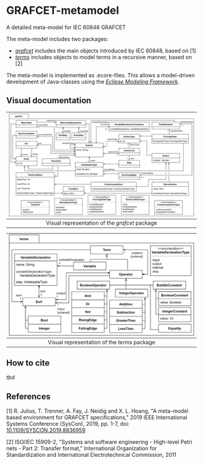 # GRAFCET-metamodel
A detailed meta-model for IEC 60848 GRAFCET

The meta-model includes two packages:
* [*grafcet*](./model/grafcet.ecore) includes the main objects introduced by IEC 60848, based on [1]
* [*terms*](./model/terms.ecore) includes objects to model terms in a recursive manner, based on [2]

The meta-model is implemented as .ecore-files. This allows a model-driven development of Java-classes using the [*Eclipse Modeling Framework*](https://www.eclipse.org/modeling/emf/).

## Visual documentation
| <img src="./docs/images/grafcet-package.png"/>| 
|:--:|
| Visual representation of the *grafcet* package |

| <img src="./docs/images/terms-package.png"/>| 
|:--:|
| Visual representation of the *terms* package |



## How to cite
*tbd*

## References
[1] R. Julius, T. Trenner, A. Fay, J. Neidig and X. L. Hoang, "A meta-model based environment for GRAFCET specifications," 2019 IEEE International Systems Conference (SysCon), 2019, pp. 1-7, doi: [10.1109/SYSCON.2019.8836959](https://doi.org/10.1109/SYSCON.2019.8836959)

[2] ISO/IEC 15909-2, "Systems and software engineering - High-level Petri nets - Part
2: Transfer format," International Organization for Standardization and
International Electrotechnical Commission, 2011
